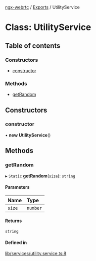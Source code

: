 [ngx-webrtc](https://github.com/lotterfriends/ngx-webrtc/tree/main/libs/ngx-webrtc/docs/README.md) / [Exports](https://github.com/lotterfriends/ngx-webrtc/tree/main/libs/ngx-webrtc/docs/modules.md) / UtilityService

# Class: UtilityService

## Table of contents

### Constructors

- [constructor](https://github.com/lotterfriends/ngx-webrtc/tree/main/libs/ngx-webrtc/docs/classes/UtilityService.md#constructor)

### Methods

- [getRandom](https://github.com/lotterfriends/ngx-webrtc/tree/main/libs/ngx-webrtc/docs/classes/UtilityService.md#getrandom)

## Constructors

### constructor

• **new UtilityService**()

## Methods

### getRandom

▸ `Static` **getRandom**(`size`): `string`

#### Parameters

| Name | Type |
| :------ | :------ |
| `size` | `number` |

#### Returns

`string`

#### Defined in

[lib/services/utility.service.ts:8](https://github.com/lotterfriends/video-chat/blob/826fb3b/libs/ngx-webrtc/src/lib/services/utility.service.ts#L8)
